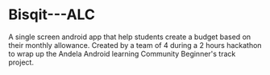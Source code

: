 # Bisqit---ALC
A single screen android app that help students create a budget based on their monthly allowance. Created by a team of 4 during a 2 hours hackathon to wrap up the Andela Android learning Community Beginner's track project. 
